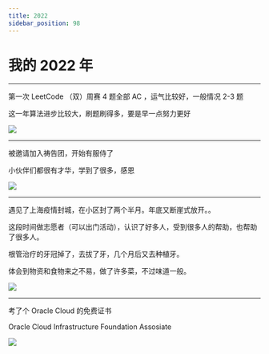 ```yaml
---
title: 2022
sidebar_position: 98
---
```


# 我的 2022 年

---

第一次 LeetCode （双）周赛 4 题全部 AC ，运气比较好，一般情况 2-3 题

这一年算法进步比较大，刷题刷得多，要是早一点努力更好

![](/img/life/2022-07-23.jpg)

---

被邀请加入祷告团，开始有服侍了

小伙伴们都很有才华，学到了很多，感恩

![](/img/life/2022-06-15.jpg)

---

遇见了上海疫情封城，在小区封了两个半月。年底又断崖式放开。。

这段时间做志愿者（可以出门活动），认识了好多人，受到很多人的帮助，也帮助了很多人。

根管治疗的牙冠掉了，去拔了牙，几个月后又去种植牙。

体会到物资和食物来之不易，做了许多菜，不过味道一般。

![](/img/life/2022-03-19.jpg)

---

考了个 Oracle Cloud 的免费证书

Oracle Cloud Infrastructure Foundation Assosiate

![](/img/life/2022-01-05.jpg)